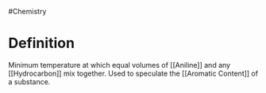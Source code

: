 #Chemistry 
# Definition
Minimum temperature at which equal volumes of [[Aniline]] and any [[Hydrocarbon]] mix together.
Used to speculate the [[Aromatic Content]] of a substance.